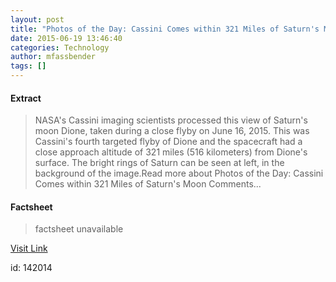 ```yaml
---
layout: post
title: "Photos of the Day: Cassini Comes within 321 Miles of Saturn's Moon"
date: 2015-06-19 13:46:40
categories: Technology
author: mfassbender
tags: []
---
```



#### Extract
>NASA's Cassini imaging scientists processed this view of Saturn's moon Dione, taken during a close flyby on June 16, 2015. This was Cassini's fourth targeted flyby of Dione and the spacecraft had a close approach altitude of 321 miles (516 kilometers) from Dione's surface. The bright rings of Saturn can be seen at left, in the background of the image.Read more about Photos of the Day: Cassini Comes within 321 Miles of Saturn&#039;s Moon Comments...

#### Factsheet
>factsheet unavailable

[Visit Link](http://www.pddnet.com/news/2015/06/photos-day-cassini-comes-within-321-miles-saturns-moon)

id:  142014


